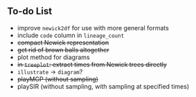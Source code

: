 ## To-do List

- improve `newick2df` for use with more general formats
- include `code` column in `lineage_count`
- ~~compact Newick representation~~
- ~~get rid of brown balls altogether~~
- plot method for diagrams
- ~~in `treeplot`: extract times from Newick trees directly~~
- `illustrate` -> `diagram`?
- ~~playMGP (without sampling)~~
- playSIR (without sampling, with sampling at specified times)

